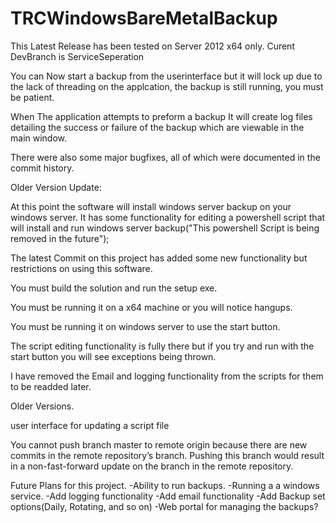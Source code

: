 # TRCWindowsBareMetalBackup
This Latest Release has been tested on Server 2012 x64 only.
Curent DevBranch is ServiceSeperation

You can Now start a backup from the userinterface but it will lock up due to the lack of threading on the applcation, the backup is still running, you must be patient. 

When The application attempts to preform a backup It will create log files detailing the success or failure of the backup which are viewable in the main window.

There were also some major bugfixes, all of which were documented in the commit history.









Older Version Update:

At this point the software will install windows server backup on your windows server. It has some functionality for editing a powershell script that will install and run windows server backup("This powershell Script is being removed in the future");

The latest Commit on this project has added some new functionality but restrictions on using this software.

You must build the solution and run the setup exe.

You must be running it on a x64 machine or you will notice hangups.

You must be running it on windows server to use the start button.

The script editing functionality is fully there but if you try and run with the start button you will see exceptions being thrown.

I have removed the Email and logging functionality from the scripts for them to be readded later.


Older Versions.

user interface for updating a script file

You cannot push branch master to remote origin because there are new commits in the remote repository’s branch. Pushing this branch would result in a non-fast-forward update on the branch in the remote repository.


Future Plans for this project.
-Ability to run backups.
-Running a a windows service.
-Add logging functionality
-Add email functionality
-Add Backup set options(Daily, Rotating, and so on)
-Web portal for managing the backups?
